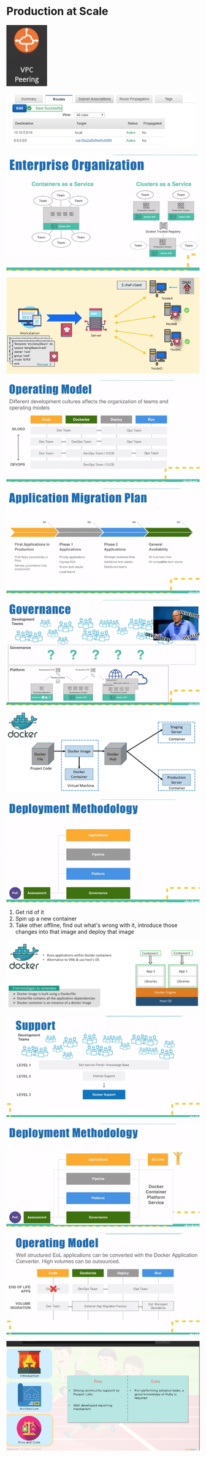 # Production at Scale

![](../../../../../.gitbook/assets/image%20%28109%29.png)

![](../../../../../.gitbook/assets/image%20%2894%29.png)

![](../../../../../.gitbook/assets/image%20%2815%29.png)

![](../../../../../.gitbook/assets/image%20%28103%29.png)

![](../../../../../.gitbook/assets/image%20%2896%29.png)

![](../../../../../.gitbook/assets/image%20%2822%29.png)



![](../../../../../.gitbook/assets/image%20%2812%29.png)

![](../../../../../.gitbook/assets/image%20%2860%29.png)

![Do NOT patch/troubleshoot containers](../../../../../.gitbook/assets/image%20%28123%29.png)

1. Get rid of it
2. Spin up a new container
3. Take other offline, find out what's wrong with it, introduce those changes into that image and deploy that image

![when add containerization will add a new step](../../../../../.gitbook/assets/image%20%28121%29.png)

![](../../../../../.gitbook/assets/image%20%2849%29.png)

![](../../../../../.gitbook/assets/image%20%28101%29.png)

![](../../../../../.gitbook/assets/image%20%2847%29.png)

![](../../../../../.gitbook/assets/image%20%2837%29.png)

